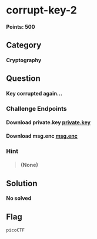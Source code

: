 # corrupt-key-2
#### Points: 500

## Category
#### Cryptography

## Question
#### Key corrupted again...

### Challenge Endpoints
#### Download private.key	[private.key](https://artifacts.picoctf.net/picoMini+by+redpwn/Cryptography/corrupt-key-2/private.key)
#### Download msg.enc	    [msg.enc](https://artifacts.picoctf.net/picoMini+by+redpwn/Cryptography/corrupt-key-2/msg.enc)

### Hint
>#### (None)



 
## Solution

#### No solved
## Flag
`picoCTF`